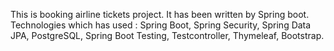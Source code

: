 This is booking airline tickets project.
It has been written by Spring boot.
Technologies which has used : 
Spring Boot,
Spring Security,
Spring Data JPA,
PostgreSQL,
Spring Boot Testing,
Testcontroller,
Thymeleaf,
Bootstrap.
